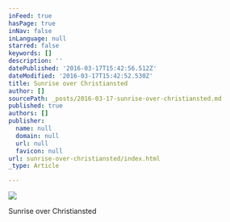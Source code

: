 ```yaml
---
inFeed: true
hasPage: true
inNav: false
inLanguage: null
starred: false
keywords: []
description: ''
datePublished: '2016-03-17T15:42:56.512Z'
dateModified: '2016-03-17T15:42:52.530Z'
title: Sunrise over Christiansted
author: []
sourcePath: _posts/2016-03-17-sunrise-over-christiansted.md
published: true
authors: []
publisher:
  name: null
  domain: null
  url: null
  favicon: null
url: sunrise-over-christiansted/index.html
_type: Article

---
```

![](https://the-grid-user-content.s3-us-west-2.amazonaws.com/37da8912-9a02-409f-87fe-0bdf7b3accfe.jpg)

Sunrise over Christiansted